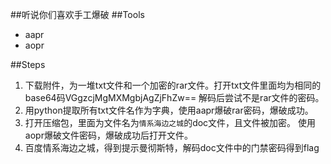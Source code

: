 ##听说你们喜欢手工爆破
##Tools
- aapr
- aopr

##Steps
1. 下载附件，为一堆txt文件和一个加密的rar文件。打开txt文件里面均为相同的base64码VGgzcjMgMXMgbjAgZjFhZw== 解码后尝试不是rar文件的密码。
2. 用python提取所有txt文件名作为字典，使用aapr爆破rar密码，爆破成功。
3. 打开压缩包，里面为文件名为`情系海边之城`的doc文件，且文件被加密。 使用aopr爆破文件密码，爆破成功后打开文件。
4. 百度情系海边之城，得到提示曼彻斯特，解码doc文件中的门禁密码得到flag